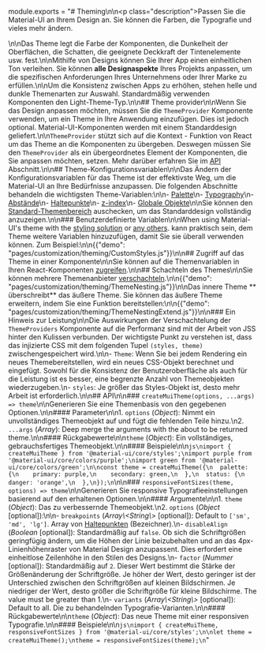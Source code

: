 module.exports = "# Theming\n\n<p class=\"description\">Passen Sie die Material-UI an Ihrem Design an. Sie können die Farben, die Typografie und vieles mehr ändern.</p>\n\nDas Theme legt die Farbe der Komponenten, die Dunkelheit der Oberflächen, die Schatten, die geeignete Deckkraft der Tintenelemente usw. fest.\n\nMithilfe von Designs können Sie Ihrer App einen einheitlichen Ton verleihen. Sie können **alle Designaspekte** Ihres Projekts anpassen, um die spezifischen Anforderungen Ihres Unternehmens oder Ihrer Marke zu erfüllen.\n\nUm die Konsistenz zwischen Apps zu erhöhen, stehen helle und dunkle Themenarten zur Auswahl. Standardmäßig verwenden Komponenten den Light-Theme-Typ.\n\n## Theme provider\n\nWenn Sie das Design anpassen möchten, müssen Sie die `ThemeProvider` Komponente verwenden, um ein Theme in Ihre Anwendung einzufügen. Dies ist jedoch optional. Material-UI-Komponenten werden mit einem Standarddesign geliefert.\n\n`ThemeProvider` stützt sich auf die Kontext - Funktion von React um das Theme an die Komponenten zu übergeben. Deswegen müssen Sie den `ThemeProvider` als ein übergeordnetes Element der Komponenten, die Sie anpassen möchten, setzen. Mehr darüber erfahren Sie im [API](/styles/api/#themeprovider) Abschnitt.\n\n## Theme-Konfigurationsvariablen\n\nDas Ändern der Konfigurationsvariablen für das Theme ist der effektivste Weg, um die Material-UI an Ihre Bedürfnisse anzupassen. Die folgenden Abschnitte behandeln die wichtigsten Theme-Variablen:\n\n- [Palette](/customization/palette/)\n- [Typography](/customization/typography/)\n- [Abstände](/customization/spacing/)\n- [Haltepunkte](/customization/breakpoints/)\n- [z-index](/customization/z-index/)\n- [Globale Objekte](/customization/globals/)\n\nSie können den [Standard-Themenbereich](/customization/default-theme/) auschecken, um das Standarddesign vollständig anzuzeigen.\n\n### Benutzerdefinierte Variablen\n\nWhen using Material-UI's theme with the [styling solution](/styles/basics/) or [any others](/guides/interoperability/#themeprovider). kann praktisch sein, dem Theme weitere Variablen hinzuzufügen, damit Sie sie überall verwenden können. Zum Beispiel:\n\n{{\"demo\": \"pages/customization/theming/CustomStyles.js\"}}\n\n## Zugriff auf das Theme in einer Komponente\n\nSie können auf die Themenvariablen in Ihren React-Komponenten [zugreifen](/styles/advanced/#accessing-the-theme-in-a-component).\n\n## Schachteln des Themes\n\nSie können mehrere Themenanbieter [verschachteln](/styles/advanced/#theme-nesting).\n\n{{\"demo\": \"pages/customization/theming/ThemeNesting.js\"}}\n\nDas innere Theme ** überschreibt** das äußere Theme. Sie können das äußere Theme erweitern, indem Sie eine Funktion bereitstellen:\n\n{{\"demo\": \"pages/customization/theming/ThemeNestingExtend.js\"}}\n\n### Ein Hinweis zur Leistung\n\nDie Auswirkungen der Verschachtelung der `ThemeProviders` Komponente auf die Performanz sind mit der Arbeit von JSS hinter den Kulissen verbunden. Der wichtigste Punkt zu verstehen ist, dass das injizierte CSS mit dem folgenden Tupel `(styles, theme)` zwischengespeichert wird.\n\n- `Theme`: Wenn Sie bei jedem Rendering ein neues Themebereitstellen, wird ein neues CSS-Objekt berechnet und eingefügt. Sowohl für die Konsistenz der Benutzeroberfläche als auch für die Leistung ist es besser, eine begrenzte Anzahl von Themeobjekten wiederzugeben.\n- `styles`: Je größer das Styles-Objekt ist, desto mehr Arbeit ist erforderlich.\n\n## API\n\n### `createMuiTheme(options, ...args) => theme`\n\nGenerieren Sie eine Themenbasis von den gegebenen Optionen.\n\n#### Parameter\n\n1. `options` (*Object*): Nimmt ein unvollständiges Themeobjekt auf und fügt die fehlenden Teile hinzu.\n2. `...args` (*Array*): Deep merge the arguments with the about to be returned theme.\n\n#### Rückgabewerte\n\n`theme` (*Object*): Ein vollständiges, gebrauchsfertiges Themeobjekt.\n\n#### Beispiele\n\n```js\nimport { createMuiTheme } from '@material-ui/core/styles';\nimport purple from '@material-ui/core/colors/purple';\nimport green from '@material-ui/core/colors/green';\n\nconst theme = createMuiTheme({\n  palette: {\n    primary: purple,\n    secondary: green,\n  },\n  status: {\n    danger: 'orange',\n  },\n});\n```\n\n### `responsiveFontSizes(theme, options) => theme`\n\nGenerieren Sie responsive Typografieeinstellungen basierend auf den erhaltenen Optionen.\n\n#### Argumente\n\n1. `theme` (*Object*): Das zu verbessernde Themeobjekt.\n2. `options` (*Object* [optional]):\n\n- `breakpoints` (*Array\\<String\\>* [optional]): Default to `['sm', 'md', 'lg']`. Array von [Haltepunkten](/customization/breakpoints/) (Bezeichner).\n- `disableAlign` (*Boolean* [optional]): Standardmäßig auf `false`. Ob sich die Schriftgrößen geringfügig ändern, um die Höhen der Linie beizubehalten und an das 4px-Linienhöhenraster von Material Design anzupassent. Dies erfordert eine einheitlose Zeilenhöhe in den Stilen des Designs.\n- `factor` (*Nummer* [optional]): Standardmäßig auf `2`. Dieser Wert bestimmt die Stärke der Größenänderung der Schriftgröße. Je höher der Wert, desto geringer ist der Unterschied zwischen den Schriftgrößen auf kleinen Bildschirmen. Je niedriger der Wert, desto größer die Schriftgröße für kleine Bildschirme. The value must be greater than 1.\n- `variants` (*Array\\<String\\>* [optional]): Default to all. Die zu behandelnden Typografie-Varianten.\n\n#### Rückgabewerte\n\n`theme` (*Object*): Das neue Theme mit einer responsiven Typografie.\n\n#### Beispiele\n\n```js\nimport { createMuiTheme, responsiveFontSizes } from '@material-ui/core/styles';\n\nlet theme = createMuiTheme();\ntheme = responsiveFontSizes(theme);\n```"